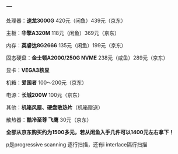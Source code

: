 ### 一

处理器：**速龙3000G** 420元（闲鱼）439元（京东）

主板：**华擎A320M** 118元（闲鱼）369元（京东）

内存：**英睿达8G2666** 135元（闲鱼）199元（京东）

固态硬盘：**金士顿A2000/250G NVME** 238元（咸鱼）289元（京东）

显卡：**VEGA3核显**

机箱：**爱国者** 100～200元（京东）

电源：**长城200W** 100元（京东）

其他：**机箱风扇、硬盘散热片**（机箱赠送）

散热器：**酷冷至尊 飞鹰** 30元（京东）

**全部从京东购买约为1500多元，若从闲鱼入手几件可以1400元左右拿下！**

p是progressive scanning 逐行扫描，还有i interlace隔行扫描






